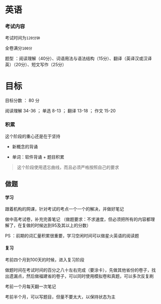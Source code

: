 # 英语

### 考试内容

  考试时间为```120分钟```

  全卷满分```100分```

  题型 ：阅读理解（40分）、词语用法与语法结构（15分）、翻译（英译汉或汉译英）（20分）、短文写作（25分）
  
# 目标

  目标分数 ： 80 分
  
  阅读理解 34-36 ； 单选 8-13 ； 翻译 13-18 ； 作文 15-20
  
### 积累

  这个阶段的重心还是在于坚持

- 新概念的背诵
  
- 单词：软件背诵 + 题目积累
  
> 这个阶段使用遗忘曲线，而且必须严格按照自己的要求

## 做题

#### 学习

  跟着机构的网课，针对考试的考点一个一个的解决，并做好笔记
  
  做中高考试卷，补充完善笔记 （做题要求：不求速度，但必须把所有的内容都理解了，在复做的时候达到95及其以上的分数）
  
  PS ：前期的词汇量积累很重要，学习空闲时间可以做星火英语的阅读题
  
#### 复习

  考前四个月到100天的时候，进入复习阶段
  
  做题时间在考试时间的百分之八十左右完成（要涂卡），先做其他省份的卷子，找出遗漏点，然后做福建省的卷子，可以同时使用模拟卷和真题，可以多次反复刷

  考前一个月每天翻一次笔记

  考前半个月，可以写题目，但量不要太大，以保持状态为主

